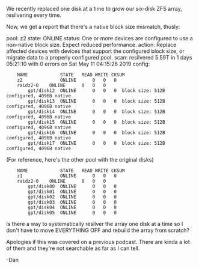 
We recently replaced one disk at a time to grow our six-disk ZFS array, resilvering every time.

Now, we get a report that there's a native block size mismatch, thusly:

  pool: z2
 state: ONLINE
status: One or more devices are configured to use a non-native block size.
    	Expect reduced performance.
action: Replace affected devices with devices that support the
    	configured block size, or migrate data to a properly configured
    	pool.
  scan: resilvered 5.59T in 1 days 05:21:10 with 0 errors on Sat May 11 04:15:26 2019
config:

    	NAME        	STATE 	READ WRITE CKSUM
    	z2          	ONLINE   	0 	0 	0
      	raidz2-0  	ONLINE   	0 	0 	0
        	gpt/disk12  ONLINE   	0 	0 	0  block size: 512B configured, 4096B native
        	gpt/disk13  ONLINE   	0 	0 	0  block size: 512B configured, 4096B native
        	gpt/disk14  ONLINE   	0 	0 	0  block size: 512B configured, 4096B native
        	gpt/disk15  ONLINE   	0 	0 	0  block size: 512B configured, 4096B native
        	gpt/disk16  ONLINE   	0 	0 	0  block size: 512B configured, 4096B native
        	gpt/disk17  ONLINE   	0 	0 	0  block size: 512B configured, 4096B native

(For reference, here's the other pool with the original disks)

    	NAME        	STATE 	READ WRITE CKSUM
    	z1          	ONLINE   	0 	0 	0
      	raidz2-0  	ONLINE   	0 	0 	0
        	gpt/disk00  ONLINE   	0 	0 	0
        	gpt/disk01  ONLINE   	0 	0 	0
        	gpt/disk02  ONLINE   	0 	0 	0
        	gpt/disk03  ONLINE   	0 	0 	0
        	gpt/disk04  ONLINE   	0 	0 	0
        	gpt/disk05  ONLINE   	0 	0 	0

Is there a way to systematically resilver the array one disk at a time so I don't have to move EVERYTHING OFF and rebuild the array from scratch?

Apologies if this was covered on a previous podcast.  There are kinda a lot of them and they're not searchable as far as I can tell.

-Dan






















